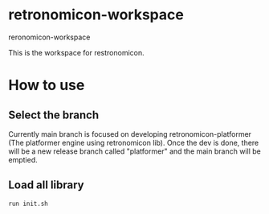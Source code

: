 # retronomicon-workspace
reronomicon-workspace

This is the workspace for restronomicon.

# How to use

## Select the branch

Currently main branch is focused on developing retronomicon-platformer (The platformer engine using retronomicon lib). Once the dev is done, there will be a new release branch called "platformer"  and the main branch will be emptied.


## Load all library

```
run init.sh
```